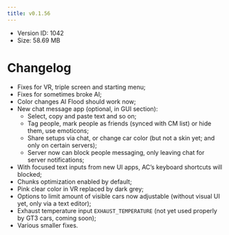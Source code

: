 ```yaml
---
title: v0.1.56
---
```


*   Version ID: 1042
*   Size: 58.69 MB

# Changelog

*   Fixes for VR, triple screen and starting menu;
*   Fixes for sometimes broke AI;
*   Color changes AI Flood should work now;
*   New chat message app (optional, in GUI section):
    *   Select, copy and paste text and so on;
    *   Tag people, mark people as friends (synced with CM list) or hide them, use emoticons;
    *   Share setups via chat, or change car color (but not a skin yet; and only on certain servers);
    *   Server now can block people messaging, only leaving chat for server notifications;
*   With focused text inputs from new UI apps, AC’s keyboard shortcuts will blocked;
*   Chunks optimization enabled by default;
*   Pink clear color in VR replaced by dark grey;
*   Options to limit amount of visible cars now adjustable (without visual UI yet, only via a text editor);
*   Exhaust temperature input `EXHAUST_TEMPERATURE` (not yet used properly by GT3 cars, coming soon);
*   Various smaller fixes.
